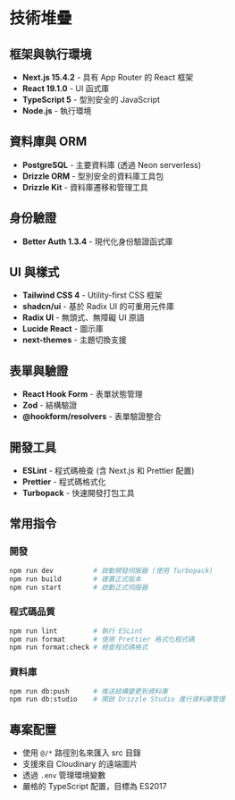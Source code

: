 # 技術堆疊

## 框架與執行環境
- **Next.js 15.4.2** - 具有 App Router 的 React 框架
- **React 19.1.0** - UI 函式庫
- **TypeScript 5** - 型別安全的 JavaScript
- **Node.js** - 執行環境

## 資料庫與 ORM
- **PostgreSQL** - 主要資料庫 (透過 Neon serverless)
- **Drizzle ORM** - 型別安全的資料庫工具包
- **Drizzle Kit** - 資料庫遷移和管理工具

## 身份驗證
- **Better Auth 1.3.4** - 現代化身份驗證函式庫

## UI 與樣式
- **Tailwind CSS 4** - Utility-first CSS 框架
- **shadcn/ui** - 基於 Radix UI 的可重用元件庫
- **Radix UI** - 無頭式、無障礙 UI 原語
- **Lucide React** - 圖示庫
- **next-themes** - 主題切換支援

## 表單與驗證
- **React Hook Form** - 表單狀態管理
- **Zod** - 結構驗證
- **@hookform/resolvers** - 表單驗證整合

## 開發工具
- **ESLint** - 程式碼檢查 (含 Next.js 和 Prettier 配置)
- **Prettier** - 程式碼格式化
- **Turbopack** - 快速開發打包工具

## 常用指令

### 開發
```bash
npm run dev          # 啟動開發伺服器 (使用 Turbopack)
npm run build        # 建置正式版本
npm run start        # 啟動正式伺服器
```

### 程式碼品質
```bash
npm run lint         # 執行 ESLint
npm run format       # 使用 Prettier 格式化程式碼
npm run format:check # 檢查程式碼格式
```

### 資料庫
```bash
npm run db:push      # 推送結構變更到資料庫
npm run db:studio    # 開啟 Drizzle Studio 進行資料庫管理
```

## 專案配置
- 使用 `@/*` 路徑別名來匯入 src 目錄
- 支援來自 Cloudinary 的遠端圖片
- 透過 `.env` 管理環境變數
- 嚴格的 TypeScript 配置，目標為 ES2017